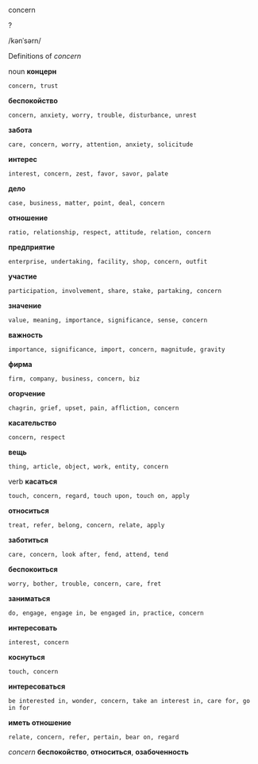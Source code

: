 concern

?

/kənˈsərn/

Definitions of _concern_

noun
**концерн**

    concern, trust
**беспокойство**

    concern, anxiety, worry, trouble, disturbance, unrest
**забота**

    care, concern, worry, attention, anxiety, solicitude
**интерес**

    interest, concern, zest, favor, savor, palate
**дело**

    case, business, matter, point, deal, concern
**отношение**

    ratio, relationship, respect, attitude, relation, concern
**предприятие**

    enterprise, undertaking, facility, shop, concern, outfit
**участие**

    participation, involvement, share, stake, partaking, concern
**значение**

    value, meaning, importance, significance, sense, concern
**важность**

    importance, significance, import, concern, magnitude, gravity
**фирма**

    firm, company, business, concern, biz
**огорчение**

    chagrin, grief, upset, pain, affliction, concern
**касательство**

    concern, respect
**вещь**

    thing, article, object, work, entity, concern

verb
**касаться**

    touch, concern, regard, touch upon, touch on, apply
**относиться**

    treat, refer, belong, concern, relate, apply
**заботиться**

    care, concern, look after, fend, attend, tend
**беспокоиться**

    worry, bother, trouble, concern, care, fret
**заниматься**

    do, engage, engage in, be engaged in, practice, concern
**интересовать**

    interest, concern
**коснуться**

    touch, concern
**интересоваться**

    be interested in, wonder, concern, take an interest in, care for, go in for
**иметь отношение**

    relate, concern, refer, pertain, bear on, regard

_concern_
**беспокойство**, **относиться**, **озабоченность**